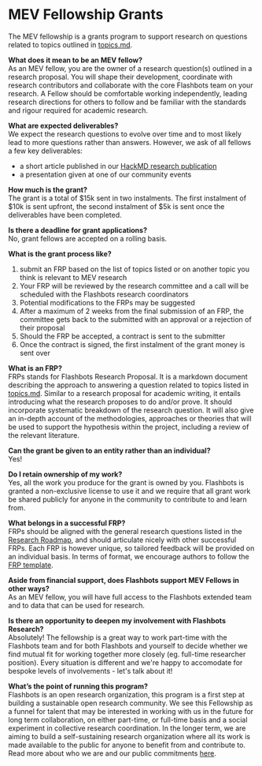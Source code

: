 #  MEV Fellowship Grants

The MEV fellowship is a grants program to support research on questions related to topics outlined in [topics.md](topics.md).

**What does it mean to be an MEV fellow?**<br/>
As an MEV fellow, you are the owner of a research question(s) outlined in a research proposal. You will shape their development, coordinate with research contributors and collaborate with the core Flashbots team on your research. A Fellow should be comfortable working independently, leading research directions for others to follow and be familiar with the standards and rigour required for academic research.

**What are expected deliverables?**<br/>
We expect the research questions to evolve over time and to most likely lead to more questions rather than answers. However, we ask of all fellows a few key deliverables:
- a short article published in our [HackMD research publication](https://hackmd.io/@flashbots?tags=%5B%22research%22%5D)
- a presentation given at one of our community events

**How much is the grant?**<br/>
The grant is a total of $15k sent in two instalments. The first instalment of $10k is sent upfront, the second instalment of $5k is sent once the deliverables have been completed.  

**Is there a deadline for grant applications?**<br/>
No, grant fellows are accepted on a rolling basis.

**What is the grant process like?**
1) submit an FRP based on the list of topics listed or on another topic you think is relevant to MEV research
2) Your FRP will be reviewed by the research committee and a call will be scheduled with the Flashbots research coordinators
3) Potential modifications to the FRPs may be suggested
4) After a maximum of 2 weeks from the final submission of an FRP, the committee gets back to the submitted with an approval or a rejection of their proposal
5) Should the FRP be accepted, a contract is sent to the submitter
6) Once the contract is signed, the first instalment of the grant money is sent over

**What is an FRP?**<br/>
FRPs stands for Flashbots Research Proposal. It is a markdown document describing the approach to answering a question related to topics listed in [topics.md](topics.md). Similar to a research proposal for academic writing, it entails introducing what the research proposes to do and/or prove. It should incorporate systematic breakdown of the research question. It will also give an in-depth account of the methodologies, approaches or theories that will be used to support the hypothesis within the project, including a review of the relevant literature.

**Can the grant be given to an entity rather than an individual?**<br/>
Yes!

**Do I retain ownership of my work?**<br/>
Yes, all the work you produce for the grant is owned by you. Flashbots is granted a non-exclusive license to use it and we require that all grant work be shared publicly for anyone in the community to contribute to and learn from.

**What belongs in a successful FRP?**<br/>
FRPs should be aligned with the general research questions listed in the [Research Roadmap](research_roadmap.md), and should articulate nicely with other successful FRPs. Each FRP is however unique, so tailored feedback will be provided on an individual basis. In terms of format, we encourage authors to follow the [FRP template](/FRP-template.md).

**Aside from financial support, does Flashbots support MEV Fellows in other ways?**<br/>
As an MEV fellow, you will have full access to the Flashbots extended team and to data that can be used for research.

**Is there an opportunity to deepen my involvement with Flashbots Research?**<br/>
Absolutely! The fellowship is a great way to work part-time with the Flashbots team and for both Flashbots and yourself to decide whether we find mutual fit for working together more closely (eg. full-time researcher position). Every situation is different and we're happy to accomodate for bespoke levels of involvements - let's talk about it!

**What’s the point of running this program?**<br/>
Flashbots is an open research organization, this program is a first step at building a sustainable open research community. We see this Fellowship as a funnel for talent that may be interested in working with us in the future for long term collaboration, on either part-time, or full-time basis and a social experiment in collective research coordination. In the longer term, we are aiming to build a self-sustaining research organization where all its work is made available to the public for anyone to benefit from and contribute to. Read more about who we are and our public commitments [here](https://ethresear.ch/t/flashbots-frontrunning-the-mev-crisis/8251).
